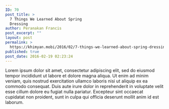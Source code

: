 ```yaml
---
ID: 70
post_title: >
  7 Things We Learned About Spring
  Dressing
author: Peranakan Francis
post_excerpt: ""
layout: post
permalink: >
  https://khimyan.mobi/2016/02/7-things-we-learned-about-spring-dressing/
published: true
post_date: 2016-02-19 02:23:24
---
```

Lorem ipsum dolor sit amet, consectetur adipiscing elit, sed do eiusmod tempor incididunt ut labore et dolore magna aliqua. Ut enim ad minim veniam, quis nostrud exercitation ullamco laboris nisi ut aliquip ex ea commodo consequat. Duis aute irure dolor in reprehenderit in voluptate velit esse cillum dolore eu fugiat nulla pariatur. Excepteur sint occaecat cupidatat non proident, sunt in culpa qui officia deserunt mollit anim id est laborum.